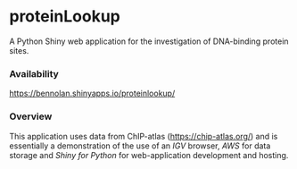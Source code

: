 # proteinLookup
A Python Shiny web application for the investigation of DNA-binding protein sites.

### Availability
https://bennolan.shinyapps.io/proteinlookup/

### Overview
This application uses data from ChIP-atlas (https://chip-atlas.org/) and is essentially a demonstration of the use of an *IGV* browser, *AWS* for data storage and *Shiny for Python* for web-application development and hosting. 

